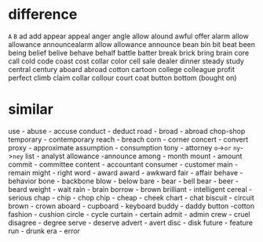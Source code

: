 # difference

`A` `B`
ad add
appear appeal
anger angle
allow alound 
awful offer
alarm allow
allowance announcealarm allow
allowance announce 
bean bin
bit beat
been being
belief belive
behave behalf
battle batter
break brick
bring brain
core call
cold code
coast cost
collar color
cell sale
dealer dinner
steady study
central century
aboard abroad
cotton cartoon
college colleague
profit perfect
climb claim
collar  collour
court coat
button bottom (bought on)

# similar
use - abuse - accuse
conduct - deduct
road - broad - abroad
chop-shop
temporary - contemporary
reach - breach
corn - corner
concert - convert
proxy - approximate
assumption - consumption
tony - attorney `o`->`or`  `ny`->`ney`
list - analyst
allowance -announce
among - month
mount - amount
commit - committee
content - accountant
consumer - customer
main - remain
might - right
word - award
award - awkward
fair - affair
behave - behavior
bone - backbone
blow - below
bare - bear - bell
bear - beer - beard
weight - wait
rain - brain
borrow - brown
brilliant - intelligent
cereal - serious
chap - chip - chop
chip - cheap - cheek
chart - chat
biscuit - circuit
brown - crown
aboard - cupboard - keyboard
buddy - daddy
button -cotton
fashion - cushion
circle - cycle
curtain - certain
admit - admin
crew - cruel
disagree - degree
serve - deserve
advert - avert
disc - disk
future - feature
run - drunk
era - error